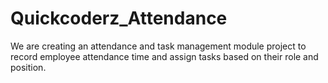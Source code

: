 # Quickcoderz_Attendance
We are creating an attendance and task management module project to record employee attendance time and assign tasks based on their role and position.
